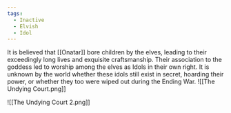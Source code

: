 ```yaml
---
tags:
  - Inactive
  - Elvish
  - Idol
---
```

It is believed that [[Onatar]] bore children by the elves, leading to their exceedingly long lives and exquisite craftsmanship. Their association to the goddess led to worship among the elves as Idols in their own right. It is unknown by the world whether these idols still exist in secret, hoarding their power, or whether they too were wiped out during the Ending War.
![[The Undying Court.png]]

![[The Undying Court 2.png]]